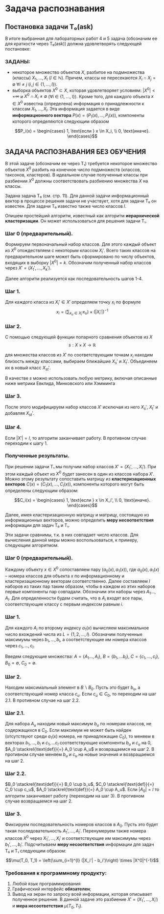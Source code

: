 # Задача распознавания

## Постановка задачи T₀(ask)

В итоге выбранная для лабораторных работ 4 и 5 задача (обозначим ее для краткости через T₀(ask)) должна удовлетворять следующей постановке:

### ЗАДАНЫ:
- некоторое множество объектов $X$, разбитое на подмножества (классы) $X_1, ..., X_l$ ($l \in \mathbb{N}$). Причем, классы не пересекаются $X_i \cap X_j = \emptyset \; \forall i \neq j \; (i, j \in \{1, ..., l\})$.
- выборка объектов $X^0 \subset X$, которая удовлетворяет условиям: $|X^0| < +\infty$ и $X^0 \cap X_i \neq \emptyset$ (∀i ∈ {1, ..., l}). Кроме того, для каждого объекта $x \in X^0$ известна (определена) информация о принадлежности к классам $X_1, ..., X_l$. Эта информация задается в виде **информационного вектора** $P(x) = (P_1(x), ..., P_l(x))$, компоненты которого определяются следующим образом

$$P_i(x) = \begin{cases}
1, \text{если } x \in X_i, \\
0, \text{иначе}.
\end{cases}$$

## ЗАДАЧА РАСПОЗНАВАНИЯ БЕЗ ОБУЧЕНИЯ

В этой задаче (обозначим ее через T₁) требуется некоторое множество объектов $X^0$ разбить на конечное число подмножеств (классов, таксонов, кластеров). В идеальном случае полученные классы при разбиении $X^0$ должны соответствовать разбиению множества $X$ на классы.

Задана задача T₀ (см. стр. 11). Для данной задачи информационный вектор в процессе решения задачи не участвует, хотя для задачи T₀ он известен. Для задачи T₀ известно также число классов $l$.

Опишем простейший алгоритм, известный как алгоритм **иерархической кластеризации**. Он может использоваться для решения задачи T₁.

### Шаг 0 (предварительный).
Формируем первоначальный набор классов. Для этого каждый объект из $X^0$ отождествляем с некоторым классом $X_i'$. Всего таких классов на предварительном шаге может быть сформировано по числу объектов, входящих в выборку $|X^0| = k$. Обозначим полученный набор классов через $X' = (X_1', ..., X_k')$.

Далее алгоритм реализуется как последовательность шагов 1-4.

### Шаг 1. 
Для каждого класса из $X_i' \in X'$ определяем точку $x_i$ по формуле
$$x_i = \left(\sum_{x_u \in X_i'} x_u \right) \times (|X_i'|)^{-1}$$

### Шаг 2. 
С помощью следующей функции попарного сравнения объектов из $X$
$$s: X \times X \to \mathbb{R}$$

для множества классов из $X'$ по соответствующим точкам $x_i$ находим близость между классами, выбираем ближайшие $X_s'$ и $X_t'$. Объединяем их в новый класс $X_{st}'$.

В качестве $s$ можно использовать любую метрику, включая описанные ниже метрики Евклида, Минковского или Хэмминга

### Шаг 3. 
После этого модифицируем набор классов $X'$ исключая из него $X_s'$, $X_t'$ и добавляя $X_{st}'$.

### Шаг 4. 
Если $|X'| = l$, то алгоритм заканчивает работу. В противном случае переходим к шагу 1.

### Полученные результаты.
При решении задачи T₁ мы получим набор классов $X' = (X_1', ..., X_l')$. При этом каждый объект из $X^0$ будет занесен в один из классов набора $X'$. Можно этому результату сопоставить матрицу из **кластеризационных векторов** $C(x) = (C_1(x), ..., C_l(x))$, компоненты которого могут быть определены следующим образом:

$$C_i(x) = \begin{cases}
1, \text{если } x \in X_i', \\
0, \text{иначе}.
\end{cases}$$

Далее, имея кластеризационную матрицу и матрицу, состоящую из информационных векторов, можно определить **меру несоответствия** информации для задач T₀ и T₁.

Эти задачи сравнимы, т.к. в них совпадает число классов. Для вычисления данной меры можно воспользоваться, к примеру, следующим алгоритмом.

### Шаг 0 (предварительный).
Каждому объекту $x \in X^0$ сопоставляем пару $(a_0(x), a_1(x))$, где $a_0(x), a_1(x)$ – номера классов для объекта $x$ по информационному и кластеризационному векторам соответственно. Далее составляем $l$ наборов из таких пар таким образом, чтобы в каждом из этих наборов первые компоненты пар совпадали. Обозначим эти наборы через $A_1 ..., A_l$. Для определенности будем считать, что в $A_i$ входят все пары, соответствующие классу с первым индексом равным $i$.

### Шаг 1.
Для каждого $A_i$ по второму индексу $a_1(x)$ вычисляем максимальное число вхождений числа из $L = \{1,2,...,l\}$. Обозначим полученные максимумы через $b_1, ..., b_l$, а соответствующие им номера классов через $c_1, ..., c_l$.

Введем следующие множества: $A = \{A_1 ..., A_l\}$, $B = \{b_1, ... b_l\}$, $C = \{c_1, ..., c_l\}$, $B_0 = \emptyset$, $C_0 = \emptyset$.

### Шаг 2.
Находим максимальный элемент в $B\backslash B_0$. Пусть это будет $b_u$, а соответствующий номер класса $c_u$. Если $c_u \in C_0$, то переходим на шаг 2.1. В противном случае на шаг 2.2.

### Шаг 2.1.
Для набора $A_u$ находим новый максимум $b_u$ по номерам классов, не содержащихся в $C_0$. Если максимум не может быть найден (отсутствуют среди $a_1(x)$ номера, не принадлежащие $C_0$), то меняем в векторах $b_1, ..., b_l$ и $c_1, ... c_l$ соответствующие компоненты $b_u$ и $c_u$ на 0, $A_0 \stackrel{\text{def}}{=} A_0 \cup A_u$ и возвращаемся на шаг 2. В противном случае меняем $b_u$ и $c_u$ на новые значения и возвращаемся на шаг 2.

### Шаг 2.2.
$B_0 \stackrel{\text{def}}{=} B_0 \cup b_u$, $C_0 \stackrel{\text{def}}{=} C_0 \cup c_u$, $A_0 \stackrel{\text{def}}{=} A_0 \cup A_u$. Если $|A_0| = l$ то алгоритм заканчивает работу (переходим на шаг 3). В противном случае возвращаемся на шаг 2.

### Шаг 3.
Фиксируем последовательность номеров классов в $A_0$. Пусть это будет такая последовательность $A_1', ..., A_l'$. Перенумеруем также номера классов $X^0$ через $X_1', ..., X_l'$ и соответствующие им максимумы через $b_1', ..., b_l'$. Подсчитываем **меру несоответствия** информации для задач T₀ и T₁ следующим образом:

$$\mu(T_0, T_1) = \left(\sum_{i=1}^{l} (|X_i'| - b_i')\right) \times |X^0|^{-1}$$

### Требования к программному продукту:
1. Любой язык программирования
2. Графический интерфейс **обязателен**;
3. Вывод на экран по запросу всей информации, которая описывает полученное решение. В данной задаче это разбиение $X' = (X_1', ..., X_l')$ и **мера несоответствия** $\mu(T_0, T_1)$.